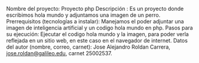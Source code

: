 Nombre del proyecto: Proyecto php Descripción : Es un proyecto donde escribimos hola mundo y adjuntamos una imagen de un perro. Prerrequisitos (tecnologías a instalar): Manejamos el poder adjuntar una imagen de inteligencia artificial y un codigo hola mundo en php. Pasos para su ejecución: Ejecutar el codigo hola mundo y la imagen, para poder verla reflejada en un sitio web, en este caso en el navegador de internet. Datos del autor (nombre, correo, carnet): Jose Alejandro Roldan Carrera, jose.roldan@galileo.edu, carnet 25002537.


